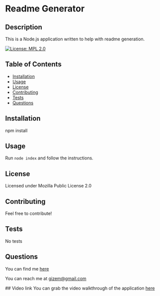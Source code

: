 # Readme Generator

## Description

This is a Node.js application written to help with readme generation.

[![License: MPL 2.0](https://img.shields.io/badge/License-MPL_2.0-brightgreen.svg)](https://opensource.org/licenses/MPL-2.0)

## Table of Contents

- [Installation](#installation)
- [Usage](#usage)
- [License](#license)
- [Contributing](#contributing)
- [Tests](#tests)
- [Questions](#questions)

## Installation

npm install

## Usage

Run `node index` and follow the instructions.

## License

Licensed under Mozilla Public License 2.0

## Contributing

Feel free to contribute!

## Tests

No tests

## Questions

You can find me [here](https://github.com/gizem03)

You can reach me at gizem@gmail.com

## Video link
You can grab the video walkthrough of the application [here](https://drive.google.com/file/d/108Ol2-iikgH9GnOtHuNQEqfLNRUUq7m-/view)
